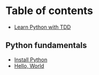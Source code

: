 # Table of contents

* [Learn Python with TDD](gb-readme.md)

## Python fundamentals

* [Install Python](install-python.md)
* [Hello, World](hello-world.md)
